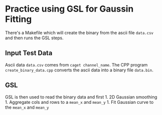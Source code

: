 # Practice using GSL for Gaussin Fitting
There's a Makefile which will create the binary from the ascii file `data.csv`
and then runs the GSL steps.

## Input Test Data
Ascii data `data.csv` comes from `caget channel_name`.
The CPP program `create_binary_data.cpp` converts the ascii data into a binary file
`data.bin`.

## GSL
GSL is then used to read the binary data and first
    1. 2D Gaussian smoothing
    1. Aggregate cols and rows to a `mean_x` and `mean_y`
    1. Fit Gaussian curve to the `mean_x` and `mean_y`





